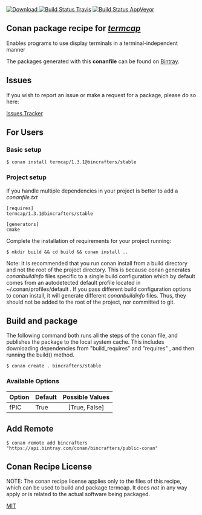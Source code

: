 [![Download](https://api.bintray.com/packages/bincrafters/public-conan/termcap%3Abincrafters/images/download.svg) ](https://bintray.com/bincrafters/public-conan/termcap%3Abincrafters/_latestVersion)
[![Build Status Travis](https://travis-ci.com/bincrafters/conan-termcap.svg?branch=stable%2F1.3.1)](https://travis-ci.com/bincrafters/conan-termcap)
[![Build Status AppVeyor](https://ci.appveyor.com/api/projects/status/github/bincrafters/conan-termcap?branch=stable%2F1.3.1&svg=true)](https://ci.appveyor.com/project/bincrafters/conan-termcap)

## Conan package recipe for [*termcap*](https://www.gnu.org/software/termcap)

Enables programs to use display terminals in a terminal-independent manner

The packages generated with this **conanfile** can be found on [Bintray](https://bintray.com/bincrafters/public-conan/termcap%3Abincrafters).


## Issues

If you wish to report an issue or make a request for a package, please do so here:

[Issues Tracker](https://github.com/bincrafters/community/issues)


## For Users

### Basic setup

    $ conan install termcap/1.3.1@bincrafters/stable

### Project setup

If you handle multiple dependencies in your project is better to add a *conanfile.txt*

    [requires]
    termcap/1.3.1@bincrafters/stable

    [generators]
    cmake

Complete the installation of requirements for your project running:

    $ mkdir build && cd build && conan install ..

Note: It is recommended that you run conan install from a build directory and not the root of the project directory.  This is because conan generates *conanbuildinfo* files specific to a single build configuration which by default comes from an autodetected default profile located in ~/.conan/profiles/default .  If you pass different build configuration options to conan install, it will generate different *conanbuildinfo* files.  Thus, they should not be added to the root of the project, nor committed to git.


## Build and package

The following command both runs all the steps of the conan file, and publishes the package to the local system cache.  This includes downloading dependencies from "build_requires" and "requires" , and then running the build() method.

    $ conan create . bincrafters/stable


### Available Options
| Option        | Default | Possible Values  |
| ------------- |:----------------- |:------------:|
| fPIC      | True |  [True, False] |


## Add Remote

    $ conan remote add bincrafters "https://api.bintray.com/conan/bincrafters/public-conan"


## Conan Recipe License

NOTE: The conan recipe license applies only to the files of this recipe, which can be used to build and package termcap.
It does *not* in any way apply or is related to the actual software being packaged.

[MIT](https://github.com/bincrafters/conan-termcap/blob/stable/1.3.1/LICENSE.md)
